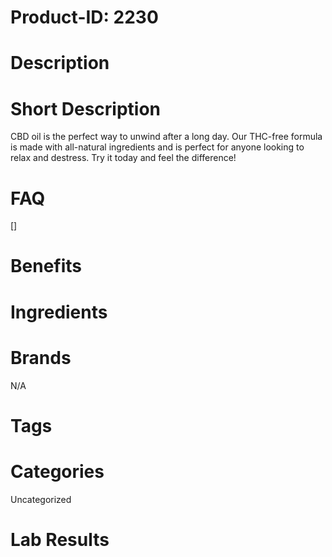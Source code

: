 # Product-ID: 2230

# Description



# Short Description

<p>CBD oil is the perfect way to unwind after a long day. Our THC-free formula is made with all-natural ingredients and is perfect for anyone looking to relax and destress. Try it today and feel the difference!</p>


# FAQ
[]

# Benefits



# Ingredients



# Brands

N/A

# Tags



# Categories

Uncategorized

# Lab Results
